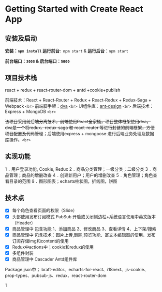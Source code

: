 # Getting Started with Create React App

## 安装及启动

**安装：`npm install` 运行前台:**` npm start` & **运行后台**：`npm start `

**前台端口：`3008` & 后台端口：`5000`**

## 项目技术栈

react + redux + react-router-dom + antd +cookie+publish

前端技术：React + React-Router + Redux + React-Redux + Redux-Saga + Webpack `<br>`
前端脚手架：[dva](https://github.com/dvajs/dva) `<br>`
UI组件库：[ant-design](https://github.com/ant-design/ant-design) `<br>`
后端技术：Express + MongoDB `<br>`

~~该项目采用前后端分离技术，前端使用React全家桶，项目整体框架使用dva，dva是一个将redux、redux-saga 和 react-router 等进行封装的前端框架，方便项目配置及代码管理~~；后端使用express + mongoose 进行后端业务处理及数据库操作。`<br>`

## 实现功能

1 `.` 用户登录功能, Cookie, Redux
2 `.` 商品分类管理；一级分类；二级分类
3 `.` 商品管理；商品的增删改查
4 `.` 创建新用户；用户的增删改查
5 `.` 角色管理；角色查看目录的范围
6 `.` 图形图表；echarts柱状图，折线图，饼图

## 技术点

* [X] 每个角色查看页面的权限（Slide）
* [X] 头部使用发布订阅模式 PubSub 开启或关闭侧边栏+系统语言使用中英文版本（Header）
* [X] 商品管理中  包含功能  1、添加商品 2、修改商品 3、查看详情 4、上下架/搜索
* [X] 商品管理中  包含技术：图片上传,删除,预览功能、富文本编辑器的使用、发布订阅存储img和content的使用
* [X] Redux中actions中；cookie和redux的使用
* [X] 多组件封装
* [X] 商品管理中 Cascader  Antd组件库

Package.json中； braft-editor、echarts-for-react、i18next、js-cookie、prop-types、pubsub-js、redux、react-router-dom

1
